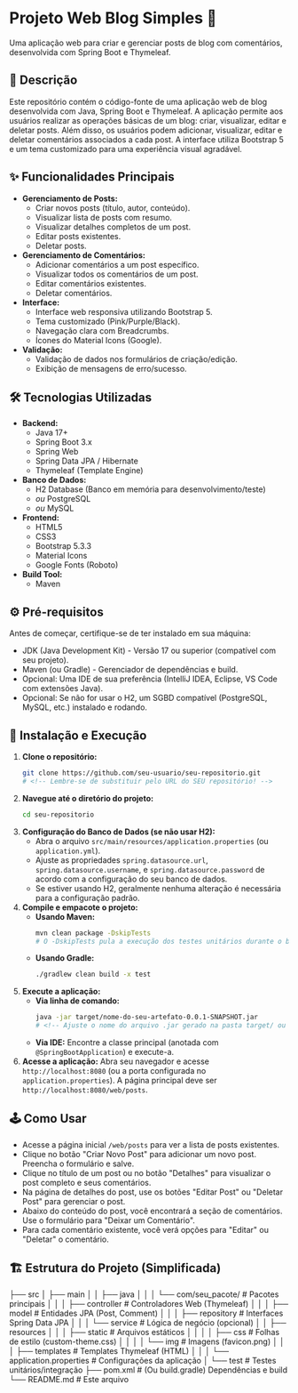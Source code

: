 # Projeto Web Blog Simples 📝

Uma aplicação web para criar e gerenciar posts de blog com comentários, desenvolvida com Spring Boot e Thymeleaf.

## 📖 Descrição

Este repositório contém o código-fonte de uma aplicação web de blog desenvolvida com Java, Spring Boot e Thymeleaf. A aplicação permite aos usuários realizar as operações básicas de um blog: criar, visualizar, editar e deletar posts. Além disso, os usuários podem adicionar, visualizar, editar e deletar comentários associados a cada post. A interface utiliza Bootstrap 5 e um tema customizado para uma experiência visual agradável.

## ✨ Funcionalidades Principais

*   **Gerenciamento de Posts:**
    *   Criar novos posts (título, autor, conteúdo).
    *   Visualizar lista de posts com resumo.
    *   Visualizar detalhes completos de um post.
    *   Editar posts existentes.
    *   Deletar posts.
*   **Gerenciamento de Comentários:**
    *   Adicionar comentários a um post específico.
    *   Visualizar todos os comentários de um post.
    *   Editar comentários existentes.
    *   Deletar comentários.
*   **Interface:**
    *   Interface web responsiva utilizando Bootstrap 5.
    *   Tema customizado (Pink/Purple/Black).
    *   Navegação clara com Breadcrumbs.
    *   Ícones do Material Icons (Google).
*   **Validação:**
    *   Validação de dados nos formulários de criação/edição.
    *   Exibição de mensagens de erro/sucesso.

## 🛠️ Tecnologias Utilizadas

*   **Backend:**
    *   Java 17+ <!-- (Ajuste a versão se necessário) -->
    *   Spring Boot 3.x <!-- (Ajuste a versão se necessário) -->
    *   Spring Web
    *   Spring Data JPA / Hibernate
    *   Thymeleaf (Template Engine)
*   **Banco de Dados:**
    *   H2 Database (Banco em memória para desenvolvimento/teste) <!-- (Substitua se usar outro, ex: PostgreSQL, MySQL) -->
    *   *ou* PostgreSQL <!-- (Exemplo, descomente/adapte se usar outro BD) -->
    *   *ou* MySQL <!-- (Exemplo, descomente/adapte se usar outro BD) -->
*   **Frontend:**
    *   HTML5
    *   CSS3
    *   Bootstrap 5.3.3
    *   Material Icons
    *   Google Fonts (Roboto)
*   **Build Tool:**
    *   Maven <!-- (Ou Gradle, ajuste conforme seu projeto) -->

## ⚙️ Pré-requisitos

Antes de começar, certifique-se de ter instalado em sua máquina:

*   JDK (Java Development Kit) - Versão 17 ou superior (compatível com seu projeto).
*   Maven (ou Gradle) - Gerenciador de dependências e build.
*   Opcional: Uma IDE de sua preferência (IntelliJ IDEA, Eclipse, VS Code com extensões Java).
*   Opcional: Se não for usar o H2, um SGBD compatível (PostgreSQL, MySQL, etc.) instalado e rodando.

## 🚀 Instalação e Execução

1.  **Clone o repositório:**
    ```bash
    git clone https://github.com/seu-usuario/seu-repositorio.git
    # <!-- Lembre-se de substituir pelo URL do SEU repositório! -->
    ```
2.  **Navegue até o diretório do projeto:**
    ```bash
    cd seu-repositorio
    ```
3.  **Configuração do Banco de Dados (se não usar H2):**
    *   Abra o arquivo `src/main/resources/application.properties` (ou `application.yml`).
    *   Ajuste as propriedades `spring.datasource.url`, `spring.datasource.username`, e `spring.datasource.password` de acordo com a configuração do seu banco de dados.
    *   Se estiver usando H2, geralmente nenhuma alteração é necessária para a configuração padrão.
4.  **Compile e empacote o projeto:**
    *   **Usando Maven:**
        ```bash
        mvn clean package -DskipTests
        # O -DskipTests pula a execução dos testes unitários durante o build
        ```
    *   **Usando Gradle:**
        ```bash
        ./gradlew clean build -x test
        ```
5.  **Execute a aplicação:**
    *   **Via linha de comando:**
        ```bash
        java -jar target/nome-do-seu-artefato-0.0.1-SNAPSHOT.jar
        # <!-- Ajuste o nome do arquivo .jar gerado na pasta target/ ou build/libs/ -->
        ```
    *   **Via IDE:** Encontre a classe principal (anotada com `@SpringBootApplication`) e execute-a.
6.  **Acesse a aplicação:**
    Abra seu navegador e acesse `http://localhost:8080` (ou a porta configurada no `application.properties`). A página principal deve ser `http://localhost:8080/web/posts`.

## 🕹️ Como Usar

*   Acesse a página inicial `/web/posts` para ver a lista de posts existentes.
*   Clique no botão "Criar Novo Post" para adicionar um novo post. Preencha o formulário e salve.
*   Clique no título de um post ou no botão "Detalhes" para visualizar o post completo e seus comentários.
*   Na página de detalhes do post, use os botões "Editar Post" ou "Deletar Post" para gerenciar o post.
*   Abaixo do conteúdo do post, você encontrará a seção de comentários. Use o formulário para "Deixar um Comentário".
*   Para cada comentário existente, você verá opções para "Editar" ou "Deletar" o comentário.

## 🏗️ Estrutura do Projeto (Simplificada)
├── src
│ ├── main
│ │ ├── java
│ │ │ └── com/seu_pacote/ # Pacotes principais
│ │ │ ├── controller # Controladores Web (Thymeleaf)
│ │ │ ├── model # Entidades JPA (Post, Comment)
│ │ │ ├── repository # Interfaces Spring Data JPA
│ │ │ └── service # Lógica de negócio (opcional)
│ │ ├── resources
│ │ │ ├── static # Arquivos estáticos
│ │ │ │ ├── css # Folhas de estilo (custom-theme.css)
│ │ │ │ └── img # Imagens (favicon.png)
│ │ │ ├── templates # Templates Thymeleaf (HTML)
│ │ │ └── application.properties # Configurações da aplicação
│ └── test # Testes unitários/integração
├── pom.xml # (Ou build.gradle) Dependências e build
└── README.md # Este arquivo

